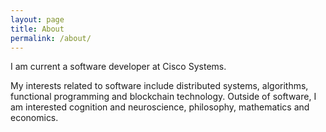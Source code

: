 ```yaml
---
layout: page
title: About
permalink: /about/
---
```

I am current a software developer at Cisco Systems.

My interests related to software include distributed systems, algorithms, functional programming and blockchain technology. Outside of software, I am interested cognition and neuroscience, philosophy, mathematics and economics.
